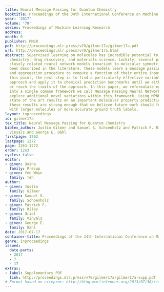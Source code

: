 ```yaml
---
title: Neural Message Passing for Quantum Chemistry
booktitle: Proceedings of the 34th International Conference on Machine Learning
year: '2017'
volume: '70'
series: Proceedings of Machine Learning Research
address: 
month: 0
publisher: PMLR
pdf: http://proceedings.mlr.press/v70/gilmer17a/gilmer17a.pdf
url: http://proceedings.mlr.press/v70/gilmer17a.html
abstract: Supervised learning on molecules has incredible potential to be useful in
  chemistry, drug discovery, and materials science. Luckily, several promising and
  closely related neural network models invariant to molecular symmetries have already
  been described in the literature. These models learn a message passing algorithm
  and aggregation procedure to compute a function of their entire input graph. At
  this point, the next step is to find a particularly effective variant of this general
  approach and apply it to chemical prediction benchmarks until we either solve them
  or reach the limits of the approach. In this paper, we reformulate existing models
  into a single common framework we call Message Passing Neural Networks (MPNNs) and
  explore additional novel variations within this framework. Using MPNNs we demonstrate
  state of the art results on an important molecular property prediction benchmark;
  these results are strong enough that we believe future work should focus on datasets
  with larger molecules or more accurate ground truth labels.
layout: inproceedings
id: gilmer17a
tex_title: Neural Message Passing for Quantum Chemistry
bibtex_author: Justin Gilmer and Samuel S. Schoenholz and Patrick F. Riley and Oriol
  Vinyals and George E. Dahl
firstpage: 1263
lastpage: 1272
page: 1263-1272
order: 1263
cycles: false
editor:
- given: Doina
  family: Precup
- given: Yee Whye
  family: Teh
author:
- given: Justin
  family: Gilmer
- given: Samuel S.
  family: Schoenholz
- given: Patrick F.
  family: Riley
- given: Oriol
  family: Vinyals
- given: George E.
  family: Dahl
date: 2017-07-17
container-title: Proceedings of the 34th International Conference on Machine Learning
genre: inproceedings
issued:
  date-parts:
  - 2017
  - 7
  - 17
extras:
- label: Supplementary PDF
  link: http://proceedings.mlr.press/v70/gilmer17a/gilmer17a-supp.pdf
# Format based on citeproc: http://blog.martinfenner.org/2013/07/30/citeproc-yaml-for-bibliographies/
---
```

